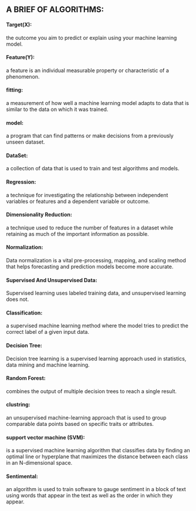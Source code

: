 ## A  BRIEF OF ALGORITHMS:

#### Target(X): 
  the outcome you aim to predict or explain using your machine learning model.
#### Feature(Y): 
  a feature is an individual measurable property or characteristic of a phenomenon.
#### fitting:
   a measurement of how well a machine learning model adapts to data that is similar to the data on which it was trained.
#### model:
  a program that can find patterns or make decisions from a previously unseen dataset.
#### DataSet:
   a collection of data that is used to train and test algorithms and models.
#### Regression:
   a technique for investigating the relationship between independent variables or features and a dependent variable or outcome.
####  Dimensionality Reduction:
   a technique used to reduce the number of features in a dataset while retaining as much of the important information as possible.
#### Normalization:
  Data normalization is a vital pre-processing, mapping, and scaling method that helps forecasting and prediction models become more accurate. 
#### Supervised And Unsupervised Data:
  Supervised learning uses labeled training data, and unsupervised learning does not. 
#### Classification:
  a supervised machine learning method where the model tries to predict the correct label of a given input data.
#### Decision Tree:
  Decision tree learning is a supervised learning approach used in statistics, data mining and machine learning.
#### Random Forest:
combines the output of multiple decision trees to reach a single result. 
#### clustring:
an unsupervised machine-learning approach that is used to group comparable data points based on specific traits or attributes.
#### support vector machine (SVM):
is a supervised machine learning algorithm that classifies data by finding an optimal line or hyperplane that maximizes the distance between each class in an N-dimensional space.
#### Sentimental:
an algorithm is used to train software to gauge sentiment in a block of text using words that appear in the text as well as the order in which they appear.

